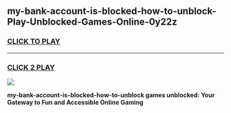 
## my-bank-account-is-blocked-how-to-unblock-Play-Unblocked-Games-Online-0y22z
<h3>
<a href="https://premium76.site?title=my-bank-account-is-blocked-how-to-unblock&ref=25A">CLICK TO PLAY</a></h3>
<hr>

<h3>
<a href="https://premium76.site?title=my-bank-account-is-blocked-how-to-unblock&ref=25A">CLICK 2 PLAY</a>
  
</h3>

<a href="https://premium76.site?title=my-bank-account-is-blocked-how-to-unblock&ref=25A"><img src="https://clearcache.store/games.png"></a>


**my-bank-account-is-blocked-how-to-unblock games unblocked: Your Gateway to Fun and Accessible Online Gaming**
